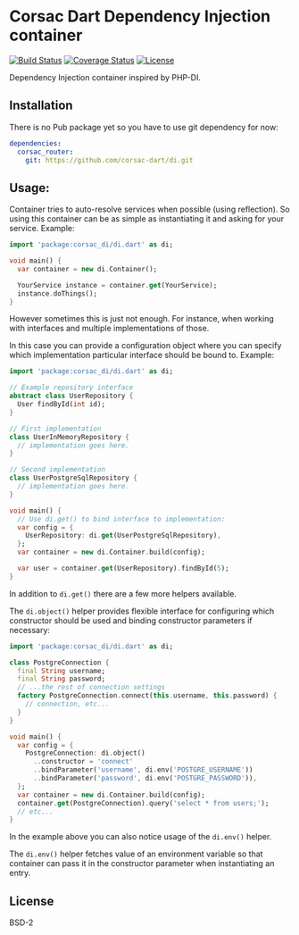 # Corsac Dart Dependency Injection container

[![Build Status](https://img.shields.io/travis-ci/corsac-dart/di.svg?branch=master&style=flat-square)](https://travis-ci.org/corsac-dart/di)
[![Coverage Status](https://img.shields.io/coveralls/corsac-dart/di.svg?branch=master&style=flat-square)](https://coveralls.io/github/corsac-dart/di?branch=master)
[![License](https://img.shields.io/badge/license-BSD--2-blue.svg?style=flat-square)](https://raw.githubusercontent.com/corsac-dart/di/master/LICENSE)


Dependency Injection container inspired by PHP-DI.

## Installation

There is no Pub package yet so you have to use git dependency for now:

```yaml
dependencies:
  corsac_router:
    git: https://github.com/corsac-dart/di.git
```


## Usage:

Container tries to auto-resolve services when possible (using reflection). So
using this container can be as simple as instantiating it and asking for your
service. Example:

```dart
import 'package:corsac_di/di.dart' as di;

void main() {
  var container = new di.Container();

  YourService instance = container.get(YourService);
  instance.doThings();
}
```

However sometimes this is just not enough. For instance, when working with
interfaces and multiple implementations of those.

In this case you can provide a configuration object where you can specify
which implementation particular interface should be bound to. Example:

```dart
import 'package:corsac_di/di.dart' as di;

// Example repository interface
abstract class UserRepository {
  User findById(int id);
}

// First implementation
class UserInMemoryRepository {
  // implementation goes here.
}

// Second implementation
class UserPostgreSqlRepository {
  // implementation goes here.
}

void main() {
  // Use di.get() to bind interface to implementation:
  var config = {
    UserRepository: di.get(UserPostgreSqlRepository),
  };
  var container = new di.Container.build(config);

  var user = container.get(UserRepository).findById(5);
}
```

In addition to `di.get()` there are a few more helpers available.

The `di.object()` helper provides flexible interface for configuring which
constructor should be used and binding constructor parameters if necessary:

```dart
import 'package:corsac_di/di.dart' as di;

class PostgreConnection {
  final String username;
  final String password;
  // ...the rest of connection settings
  factory PostgreConnection.connect(this.username, this.password) {
    // connection, etc...
  }
}

void main() {
  var config = {
    PostgreConnection: di.object()
      ..constructor = 'connect'
      ..bindParameter('username', di.env('POSTGRE_USERNAME'))
      ..bindParameter('password', di.env('POSTGRE_PASSWORD')),
  };
  var container = new di.Container.build(config);
  container.get(PostgreConnection).query('select * from users;');
  // etc...
}
```

In the example above you can also notice usage of the `di.env()` helper.

The `di.env()` helper fetches value of an environment variable so that container
can pass it in the constructor parameter when instantiating an entry.

## License

BSD-2
